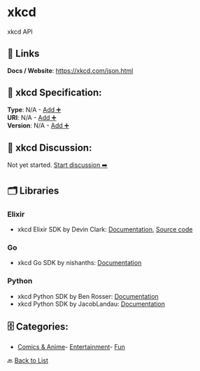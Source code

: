 # xkcd

xkcd API

##  🔗 Links
**Docs / Website**: https://xkcd.com/json.html

## 🧬 xkcd Specification:
**Type**: N/A - [Add ➕](https://github.com/apis-list/apis-list/edit/main/apis.yaml#L23637)  
**URI**: N/A - [Add ➕](https://github.com/apis-list/apis-list/edit/main/apis.yaml#L23637)  
**Version**: N/A - [Add ➕](https://github.com/apis-list/apis-list/edit/main/apis.yaml#L23637)

## 💬 xkcd Discussion:
Not yet started. [Start discussion ➡️](https://github.com/apis-list/apis-list/discussions/new)

## 🗂️ Libraries
### Elixir
- xkcd Elixir SDK by Devin Clark: [Documentation](https://libraries.io/hex/xkcd), [Source code](https://github.com/notdevinclark/xkcd)
### Go
- xkcd Go SDK by nishanths: [Documentation](https://github.com/nishanths/go-xkcd)
### Python
- xkcd Python SDK by Ben Rosser: [Documentation](https://pypi.python.org/pypi/xkcd/)
- xkcd Python SDK by JacobLandau: [Documentation](https://github.com/JacobLandau/pykcd)


## 🗄️ Categories:
- [Comics & Anime](https://github.com/apis-list/apis-list#comics--anime-)- [Entertainment](https://github.com/apis-list/apis-list#entertainment-)- [Fun](https://github.com/apis-list/apis-list#fun-)

🔙  [Back to List](https://github.com/apis-list/apis-list)

